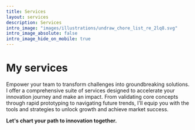 ```yaml
---
title: Services
layout: services
description: Services
intro_image: "images/illustrations/undraw_chore_list_re_2lq8.svg"
intro_image_absolute: false
intro_image_hide_on_mobile: true
---
```


# My services

Empower your team to transform challenges into groundbreaking solutions. I offer a comprehensive suite of services designed to accelerate your innovation journey and make an impact. From validating core concepts through rapid prototyping to navigating future trends, I'll equip you with the tools and strategies to unlock growth and achieve market success.

**Let's chart your path to innovation together.**
